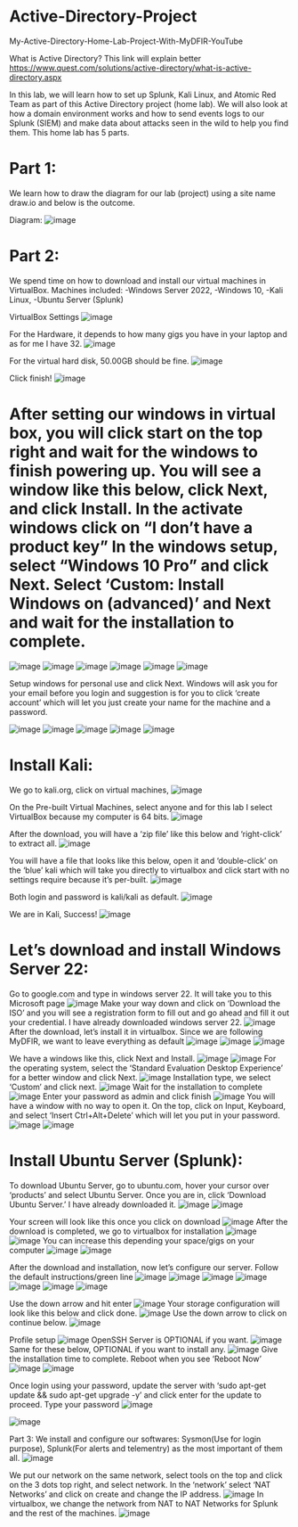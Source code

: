 # Active-Directory-Project
My-Active-Directory-Home-Lab-Project-With-MyDFIR-YouTube

What is Active Directory? This link will explain better https://www.quest.com/solutions/active-directory/what-is-active-directory.aspx

In this lab, we will learn how to set up Splunk, Kali Linux, and Atomic Red Team as part of this Active Directory project (home lab). We will also look at how a domain environment works and how to send events logs to our Splunk (SIEM) and make data about attacks seen in the wild to help you find them. This home lab has 5 parts.

# Part 1:
We learn how to draw the diagram for our lab (project) using a site name draw.io and below is the outcome.

Diagram:
![image](https://github.com/user-attachments/assets/490b2a59-f539-4648-a02e-5e9c258e66f9)

# Part 2:
We spend time on how to download and install our virtual machines in VirtualBox. Machines included: -Windows Server 2022, -Windows 10, -Kali Linux, -Ubuntu Server (Splunk)

VirtualBox Settings
![image](https://github.com/user-attachments/assets/22a544a9-b829-4a9e-979f-ea8b43b7077b)

For the Hardware, it depends to how many gigs you have in your laptop and as for me I have 32. 
![image](https://github.com/user-attachments/assets/c5fe655d-a84a-41ba-b05c-6fb2942a7f83)

For the virtual hard disk, 50.00GB should be fine.
![image](https://github.com/user-attachments/assets/4989d7cc-c2b1-429e-8917-4fa3940fa1be)

Click finish!
![image](https://github.com/user-attachments/assets/bc0b2c37-9797-4df9-8f36-f5c3eb8799f0)

# After setting our windows in virtual box, you will click start on the top right and wait for the windows to finish powering up. You will see a window like this below, click Next, and click Install. In the activate windows click on “I don’t have a product key” In the       windows setup, select “Windows 10 Pro” and click Next. Select ‘Custom: Install Windows on (advanced)’ and Next and wait for the installation to complete. 

![image](https://github.com/user-attachments/assets/eb1e4c1a-8042-4c86-97de-aaf83ec25c91)
![image](https://github.com/user-attachments/assets/0ff3e1ef-6f32-4ff0-98fd-974f76a1afc5)
![image](https://github.com/user-attachments/assets/4347dc42-76eb-4449-b6fa-f641f90b7e2a)
![image](https://github.com/user-attachments/assets/2f706af0-07be-4cc5-a482-453ea274ff42)
![image](https://github.com/user-attachments/assets/1556afc6-00dc-449f-a0a9-3b9f68d0ae71)
![image](https://github.com/user-attachments/assets/e538f372-da3c-4b80-bc41-4b88f204c4ae)

Setup windows for personal use and click Next. Windows will ask you for your email before you login and suggestion is for you to click ‘create account’ which will let you just create your name for the machine and a password. 

![image](https://github.com/user-attachments/assets/be2ca5fc-a947-4e3e-9909-da1962a18b79)
![image](https://github.com/user-attachments/assets/22fa002a-b675-4cdd-a82b-e4d245e228c1)
![image](https://github.com/user-attachments/assets/efdb4085-3d10-4b19-b037-899b07abdf35)
![image](https://github.com/user-attachments/assets/7fc90a1f-4f07-4988-98da-238283ddd887)
![image](https://github.com/user-attachments/assets/be2c12ac-e7d2-4be4-ae7d-97f2a20418cf)

# Install Kali:
We go to kali.org, click on virtual machines, 
![image](https://github.com/user-attachments/assets/bd39bff7-703a-4233-8714-d14431454138)

On the Pre-built Virtual Machines, select anyone and for this lab I select VirtualBox because my computer is 64 bits.
![image](https://github.com/user-attachments/assets/bad8f006-3fcf-49b2-ab72-b19ea72135c8)

After the download, you will have a ‘zip file’ like this below and ‘right-click’ to extract all.
![image](https://github.com/user-attachments/assets/1dc99593-98e6-45a9-a0cd-2cb1428c4897)

You will have a file that looks like this below, open it and ‘double-click’ on the ‘blue’ kali which will take you directly to virtualbox and click start with no settings require because it’s per-built.
![image](https://github.com/user-attachments/assets/b59fbfe3-63b1-46cb-bb2b-e051d15cf90a)

Both login and password is kali/kali as default. 
![image](https://github.com/user-attachments/assets/068c7750-4643-4136-aa89-2919632aabc7)

We are in Kali, Success!
![image](https://github.com/user-attachments/assets/f4fd5890-18cc-48e4-ab61-bfd54a727ee0)

# Let’s download and install Windows Server 22:
  Go to google.com and type in windows server 22. It will take you to this Microsoft page
![image](https://github.com/user-attachments/assets/42b54d9c-6532-481c-90b3-c38f49fe04de)
Make your way down and click on ‘Download the ISO’ and you will see a registration form to fill out and go ahead and fill it out your credential. I have already downloaded windows server 22.
![image](https://github.com/user-attachments/assets/76a6aa5b-965d-4505-903c-8fc009334523)
After the download, let’s install it in virtualbox. Since we are following MyDFIR, we want to leave everything as default
![image](https://github.com/user-attachments/assets/519d356a-3c2f-4848-8de3-21ba32f93dec)
![image](https://github.com/user-attachments/assets/0c8b1fb2-92cd-48b7-9e8d-48cd810084ae)
![image](https://github.com/user-attachments/assets/50f1ad60-82de-459e-956d-929933604c3d)

We have a windows like this, click Next and Install. 
![image](https://github.com/user-attachments/assets/e402b624-13d1-481b-8c23-4f595408502c)
![image](https://github.com/user-attachments/assets/65e84250-f6a1-4c6c-aca6-9c8e59bf68cc)
For the operating system, select the ‘Standard Evaluation Desktop Experience’ for a better window and click Next.
![image](https://github.com/user-attachments/assets/2c8530ac-3b6e-4188-ada5-204edf340dd9)
Installation type, we select ‘Custom’ and click next.
![image](https://github.com/user-attachments/assets/654a1aaf-4b13-417e-bffc-6583fa183677)
Wait for the installation to complete
![image](https://github.com/user-attachments/assets/6323bcf5-afc8-4b45-b54c-cb771a2690e2)
Enter your password as admin and click finish
![image](https://github.com/user-attachments/assets/f7b4c517-4a5a-4de0-99d2-33551d5bf152)
You will have a window with no way to open it. On the top, click on Input, Keyboard, and select ‘Insert Ctrl+Alt+Delete’ which will let you put in your password. 
![image](https://github.com/user-attachments/assets/e158b79c-e70e-4b89-a405-ed94a52d3ad3)
![image](https://github.com/user-attachments/assets/3982da3c-c64a-42fb-ad58-b6dcb1ec9f0c)

# Install Ubuntu Server (Splunk):
  To download Ubuntu Server, go to ubuntu.com, hover your cursor over ‘products’ and select Ubuntu Server. Once you are in, click ‘Download Ubuntu Server.’ I have already downloaded it. 
![image](https://github.com/user-attachments/assets/f71ce22e-a141-41e3-b718-074b4cf31cf3)
![image](https://github.com/user-attachments/assets/d81ea93e-cf9a-4a4a-992c-e69b573e3cc8)

Your screen will look like this once you click on download
![image](https://github.com/user-attachments/assets/6a883b62-61be-4a03-bbc7-6fa95f730ade)
After the download is completed, we go to virtualbox for installation
![image](https://github.com/user-attachments/assets/7960c037-225f-4f08-952d-6daea4e2f0e7)
![image](https://github.com/user-attachments/assets/6bc1c5a6-07da-409f-8391-fcd1aeffe9ba)
You can increase this depending your space/gigs on your computer
![image](https://github.com/user-attachments/assets/a702b9d7-769e-4e8e-8d79-d10db32be40d)
![image](https://github.com/user-attachments/assets/7aa9cdfd-9631-420e-a06e-a48246bd5cf0)

After the download and installation, now let’s configure our server. Follow the default instructions/green line
![image](https://github.com/user-attachments/assets/76373ee3-088f-41ba-b9f5-40468dc297c0)
![image](https://github.com/user-attachments/assets/6303c8a5-fc52-425d-9aba-1e0064cf4ba0)
![image](https://github.com/user-attachments/assets/c6ef0fcc-bfeb-48c2-8fc6-9ed82694942e)
![image](https://github.com/user-attachments/assets/58668297-8324-454e-acc3-b8f9ede81a3d)
![image](https://github.com/user-attachments/assets/6d6fbb6c-61c9-45a6-9f6a-9da2198d6f07)
![image](https://github.com/user-attachments/assets/ea5cbda7-4635-46ca-8e20-0e2079d57fbb)
![image](https://github.com/user-attachments/assets/087202f9-cb9d-44f0-aacf-83ff4c92e1cf)

Use the down arrow and hit enter
![image](https://github.com/user-attachments/assets/5b066102-9da4-4a3e-9aaf-fa629eca4c6b)
Your storage configuration will look like this below and click done.
![image](https://github.com/user-attachments/assets/e4738388-e190-428b-9e2e-e597eaf7ec6a)
Use the down arrow to click on continue below.
![image](https://github.com/user-attachments/assets/6014340f-c6ad-454b-906a-eddf1cfbe210)

Profile setup
![image](https://github.com/user-attachments/assets/fe776e8c-bab7-478b-aef2-0b6f37281d1e)
OpenSSH Server is OPTIONAL if you want.
![image](https://github.com/user-attachments/assets/27357e8b-b99b-4193-ac18-6d88da611daf)
Same for these below, OPTIONAL if you want to install any.
![image](https://github.com/user-attachments/assets/26fe675d-1d4c-40e6-a757-ad3a4c757e74)
Give the installation time to complete. Reboot when you see ‘Reboot Now’
![image](https://github.com/user-attachments/assets/c3802d56-00a4-4c5c-afb1-7f80f1645f2c)
![image](https://github.com/user-attachments/assets/760a0f44-c5f5-43ff-b61c-b2c5881aa1ed)

Once login using your password, update the server with ‘sudo apt-get update && sudo apt-get upgrade -y’ and click enter for the update to proceed. Type your password
![image](https://github.com/user-attachments/assets/d2f11864-ae3d-400d-a0fb-dec3489e83ae)

![image](https://github.com/user-attachments/assets/f1610546-9fe1-442c-b138-eb2adbde9a41)

Part 3:
We install and configure our softwares: Sysmon(Use for login purpose), Splunk(For alerts and telementry) as the most important of them all. 
![image](https://github.com/user-attachments/assets/031f6220-2150-4356-b0ba-2d3bcfe7bd9b)

We put our network on the same network, select tools on the top and click on the 3 dots top right, and select network. In the ‘network’ select ‘NAT Networks’ and click on create and change the IP address.
![image](https://github.com/user-attachments/assets/d19a7774-cc22-43d5-b30f-77951e2f6314)
In virtualbox, we change the network from NAT to NAT Networks for Splunk and the rest of the machines.
![image](https://github.com/user-attachments/assets/d89ef5c6-0689-4483-a824-77f5f57248d4)















































































































































